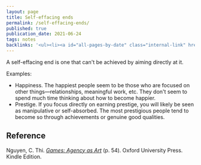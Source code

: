 ```yaml
---
layout: page
title: Self-effacing ends
permalink: /self-effacing-ends/
published: true
publication_date: 2021-06-24
tags: notes
backlinks: '<ul><li><a id="all-pages-by-date" class="internal-link" href="/all-pages-by-date/">All pages by date</a></li><li><a id="notes" class="internal-link" href="/notes/">Notes</a></li></ul>'
---
```


A self-effacing end is one that can't be achieved by aiming directly at it.

Examples:

- Happiness. The happiest people seem to be those who are focused on other things—relationships, meaningful work, etc. They don't seem to spend much time thinking about how to become happier.
- Prestige. If you focus directly on earning prestige, you will likely be seen as manipulative or self-absorbed. The most prestigious people tend to become so through achievements or genuine good qualities.

## Reference

Nguyen, C. Thi. <a id="nguyen-games" class="internal-link" href="/nguyen-games/">*Games: Agency as Art*</a> (p. 54). Oxford University Press. Kindle Edition.